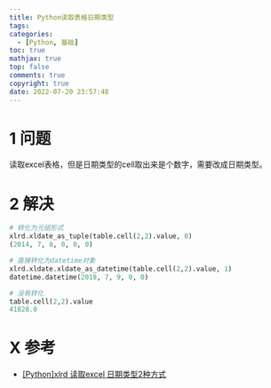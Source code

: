 ```yaml
---
title: Python读取表格日期类型
tags:
categories:
  - [Python, 基础]
toc: true
mathjax: true
top: false
comments: true
copyright: true
date: 2022-07-20 23:57:48
---
```


# 1 问题

读取excel表格，但是日期类型的cell取出来是个数字，需要改成日期类型。

# 2 解决

```python
# 转化为元组形式
xlrd.xldate_as_tuple(table.cell(2,2).value, 0)
(2014, 7, 8, 0, 0, 0)

# 直接转化为datetime对象
xlrd.xldate.xldate_as_datetime(table.cell(2,2).value, 1)
datetime.datetime(2018, 7, 9, 0, 0)

# 没有转化
table.cell(2,2).value
41828.0
```

# X 参考

* [[Python]xlrd 读取excel 日期类型2种方式](https://blog.csdn.net/orangleliu/article/details/38476881)

